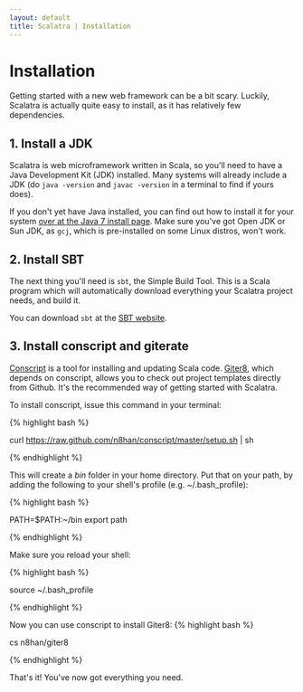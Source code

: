 ```yaml
---
layout: default
title: Scalatra | Installation
---
```


<div class="page-header">
  <h1>Installation</h1>
</div>

Getting started with a new web framework can be a bit scary. Luckily, Scalatra
is actually quite easy to install, as it has relatively few dependencies.

## 1. Install a JDK

Scalatra is web microframework written in Scala, so you'll need to have a
Java Development Kit (JDK) installed. Many systems will already include
a JDK (do `java -version` and `javac -version` in a terminal to find if yours
does).

<div class="alert alert-info">
<span class="badge badge-info"><i class="icon-flag icon-white"></i></span>
If you don't yet have Java installed, you can find out how to install
it for your system <a href="http://docs.oracle.com/javase/7/docs/webnotes/install/index.html">over at the Java 7 install page</a>. Make sure you've got Open JDK or Sun JDK,
as <code>gcj</code>, which is pre-installed on some Linux distros, won't work.
</div>


## 2. Install SBT

The next thing you'll need is `sbt`, the Simple Build Tool. This is a Scala
program which will automatically download everything your Scalatra project
needs, and build it.

You can download `sbt` at the [SBT website](http://www.scala-sbt.org/download.html).

## 3. Install conscript and giterate

[Conscript](https://github.com/n8han/conscript) is a tool for installing and
updating Scala code. [Giter8](https://github.com/n8han/giter8/), which depends
on conscript, allows you to check out project templates directly from Github.
It's the recommended way of getting started with Scalatra.

To install conscript, issue this command in your terminal:

{% highlight bash %}

  curl https://raw.github.com/n8han/conscript/master/setup.sh | sh

{% endhighlight %}

This will create a _bin_ folder in your home directory.  Put that on your
path, by adding the following to your shell's profile (e.g. ~/.bash_profile):

{% highlight bash %}

  PATH=$PATH:~/bin
  export path

{% endhighlight %}

Make sure you reload your shell:

{% highlight bash %}

  source ~/.bash_profile

{% endhighlight %}


Now you can use conscript to install Giter8:
{% highlight bash %}

  cs n8han/giter8

{% endhighlight %}

<div class="alert alert-info">
<span class="badge badge-info"><i class="icon-flag icon-white"></i></span>
That's it! You've now got everything you need.
</div>
